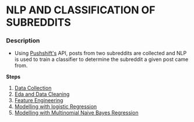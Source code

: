# NLP AND CLASSIFICATION OF SUBREDDITS

### Description
- Using [Pushshift's](https://github.com/pushshift/api) API, posts from two subreddits are collected and NLP is used to train a classifier to determine the subreddit a given post came from.

**Steps**
1. [Data Collection](https://github.com/Kalz123/Subreddit_Classification/blob/master/1.%20Data%20Collection.ipynb)
2. [Eda and Data Cleaning](https://github.com/Kalz123/Subreddit_Classification/blob/master/2.%20Eda%20and%20Data%20Cleaning.ipynb)
3. [Feature Engineering](https://github.com/Kalz123/Subreddit_Classification/blob/master/3.%20Feature%20engineering.ipynb)
4. [Modelling with logistic Regression](https://github.com/Kalz123/Subreddit_Classification/blob/master/4.%20Modeling%20with%20Logistic%20regression.ipynb)
5. [Modelling with Multinomial Naive Bayes Regression](https://github.com/Kalz123/Subreddit_Classification/blob/master/5.%20Modeling%20with%20Multinomial%20Naive%20Bayes%20regression.ipynb)

